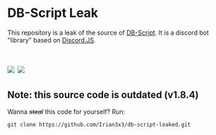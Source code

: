 # DB-Script Leak
This repository is a leak of the source of [DB-Script](https://www.db-script.xyz). It is a discord bot "library" based on [Discord.JS](https://discord.js.org/#).

# [![](https://nodei.co/npm/discordbot-script.png?mini=true)](https://npmjs.com/package/discordbot-script) [![](https://discordapp.com/api/guilds/721775228140781648/embed.png?style=shield&amp;t=1515755028514)](https://discord.com/invite/yRuJS9T)

## Note: this source code is outdated (v1.8.4)

Wanna *~~steal~~* this code for yourself? Run:
```
git clone https://github.com/Irian3x3/db-script-leaked.git
```
